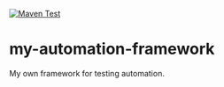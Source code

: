[![Maven Test](https://github.com/huasodev/my-automation-framework/actions/workflows/run-test.yml/badge.svg)](https://github.com/huasodev/my-automation-framework/actions/workflows/run-test.yml)
# my-automation-framework

My own framework for testing automation.
